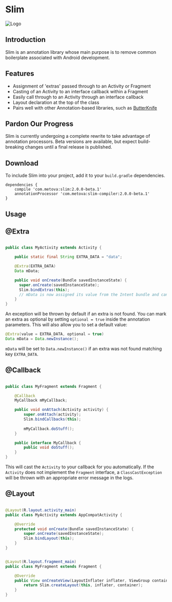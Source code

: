 Slim
====

![Logo](website/static/logo.png)

Introduction
------------
Slim is an annotation library whose main purpose is to remove common boilerplate associated with Android development.

Features
--------
+ Assignment of 'extras' passed through to an Activity or Fragment
+ Casting of an Activity to an interface callback within a Fragment
+ Easily call through to an Activity through an interface callback
+ Layout declaration at the top of the class
+ Pairs well with other Annotation-based libraries, such as [ButterKnife](https://github.com/JakeWharton/butterknife)

Pardon Our Progress
----

Slim is currently undergoing a complete rewrite to take advantage of annotation processors. Beta versions are available, but expect build-breaking changes until a final release is published.

Download
-----

To include Slim into your project, add it to your `build.gradle` dependencies. 

```
dependencies {
    compile 'com.metova:slim:2.0.0-beta.1'
    annotationProcessor 'com.metova:slim-compiler:2.0.0-beta.1'
}
```

Usage
-----

@Extra
------
```java

public class MyActivity extends Activity {

    public static final String EXTRA_DATA = "data";

    @Extra(EXTRA_DATA)
    Data mData;

    public void onCreate(Bundle savedInstanceState) {
      super.onCreate(savedInstanceState);
      Slim.bindExtras(this);
      // mData is now assigned its value from the Intent bundle and can be used
    }
}
```

An exception will be thrown by default if an extra is not found. You can mark an extra as optional by setting `optional = true` inside the annotation parameters. This will also allow you to set a default value:

```java
@Extra(value = EXTRA_DATA, optional = true)
Data mData = Data.newInstance();
```

`mData` will be set to `Data.newInstance()` if an extra was not found matching key `EXTRA_DATA`.

@Callback
---------
```java

public class MyFragment extends Fragment {

    @Callback
    MyCallback mMyCallback;

    public void onAttach(Activity activity) {
        super.onAttach(activity);
        Slim.bindCallbacks(this);
        
        mMyCallback.doStuff();
    }

    public interface MyCallback {
        public void doStuff();
    }
}
```

This will cast the `Activity` to your callback for you automatically. If the `Activity` does not implement the `Fragment` interface, a `ClassCastException` will be thrown with an appropriate error message in the logs.

@Layout
-------
```java

@Layout(R.layout.activity_main)
public class MyActivity extends AppCompatActivity {

    @Override
    protected void onCreate(Bundle savedInstanceState) {
        super.onCreate(savedInstanceState);
        Slim.bindLayout(this);
    }
}
```

```java

@Layout(R.layout.fragment_main)
public class MyFragment extends Fragment {

    @Override
    public View onCreateView(LayoutInflater inflater, ViewGroup container, Bundle savedInstanceState) {
        return Slim.createLayout(this, inflater, container);
    }
}
```
